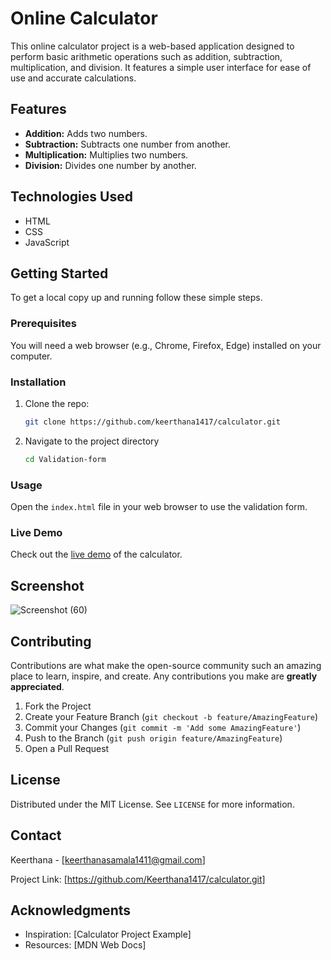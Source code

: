 # Online Calculator

This online calculator project is a web-based application designed to perform basic arithmetic operations such as addition, subtraction, multiplication, and division. It features a simple user interface for ease of use and accurate calculations.

## Features

- **Addition:** Adds two numbers.
- **Subtraction:** Subtracts one number from another.
- **Multiplication:** Multiplies two numbers.
- **Division:** Divides one number by another.

## Technologies Used

- HTML
- CSS
- JavaScript

## Getting Started

To get a local copy up and running follow these simple steps.

### Prerequisites

You will need a web browser (e.g., Chrome, Firefox, Edge) installed on your computer.

### Installation

1. Clone the repo:
   ```sh
   git clone https://github.com/keerthana1417/calculator.git
   
2. Navigate to the project directory
   ```sh
   cd Validation-form

### Usage

Open the `index.html` file in your web browser to use the validation form.

### Live Demo

Check out the [live demo](https://keerthana1417.github.io/calculator/) of the calculator.

## Screenshot 
![Screenshot (60)](https://github.com/Keerthana1417/calculator/assets/126092175/f10a6fa2-8931-4663-9d02-142bc33e79a8)

## Contributing

Contributions are what make the open-source community such an amazing place to learn, inspire, and create. Any contributions you make are **greatly appreciated**.

1. Fork the Project
2. Create your Feature Branch (`git checkout -b feature/AmazingFeature`)
3. Commit your Changes (`git commit -m 'Add some AmazingFeature'`)
4. Push to the Branch (`git push origin feature/AmazingFeature`)
5. Open a Pull Request

## License

Distributed under the MIT License. See `LICENSE` for more information.

## Contact

Keerthana - [keerthanasamala1411@gmail.com]

Project Link: [https://github.com/Keerthana1417/calculator.git]

## Acknowledgments

- Inspiration: [Calculator Project Example]
- Resources: [MDN Web Docs]


